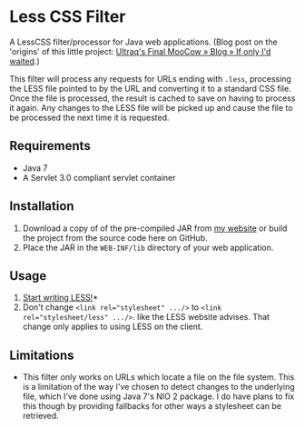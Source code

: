 
Less CSS Filter
===============

A LessCSS filter/processor for Java web applications.  (Blog post on the
'origins' of this little project: [Ultraq's Final MooCow &raquo; Blog &raquo; If only I'd waited](http://www.ultraq.net.nz/blog/IfOnlyIdWaited).)

This filter will process any requests for URLs ending with `.less`, processing
the LESS file pointed to by the URL and converting it to a standard CSS file.
Once the file is processed, the result is cached to save on having to process it
again.  Any changes to the LESS file will be picked up and cause the file to be
processed the next time it is requested.


Requirements
------------

 - Java 7
 - A Servlet 3.0 compliant servlet container


Installation
------------

1. Download a copy of of the pre-compiled JAR from [my website](http://www.ultraq.net.nz/lesscss-filter/)
   or build the project from the source code here on GitHub.
2. Place the JAR in the `WEB-INF/lib` directory of your web application.


Usage
-----

1. [Start writing LESS!](http://lesscss.org/)*
2. Don't change `<link rel="stylesheet" .../>` to `<link rel="stylesheet/less" .../>`.
   like the LESS website advises.  That change only applies to using LESS on the
   client.


Limitations
-----------

 - This filter only works on URLs which locate a file on the file system.  This
   is a limitation of the way I've chosen to detect changes to the underlying
   file, which I've done using Java 7's NIO 2 package.  I do have plans to fix
   this though by providing fallbacks for other ways a stylesheet can be
   retrieved.

